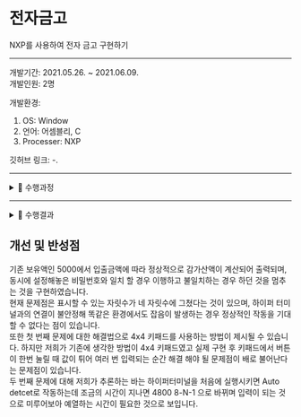 # 전자금고

NXP를 사용하여 전자 금고 구현하기

---

개발기간: 2021.05.26. ~ 2021.06.09.  
개발인원: 2명

개발환경:

1. OS: Window
2. 언어: 어셈블리, C
3. Processer: NXP

깃허브 링크: -.

---

<details>
    <summary>📁 수행과정</summary>

## 수행과정

|                                하드웨어 결선도                                |
| :---------------------------------------------------------------------------: |
| <img src="./2021.06.%20전자금고/1%20하드웨어%20결선도.png" width="750"></img> |

|                                            하드웨어 결선 세부 내역                                            |
| :-----------------------------------------------------------------------------------------------------------: |
| <img src="./2021.06.%20전자금고/../2021.06.%20전자금고/2%20하드웨어%20결선%20세부내역.png" width="750"></img> |

|                                            실제 연결한 모습                                             |
| :-----------------------------------------------------------------------------------------------------: |
| <img src="./2021.06.%20전자금고/../2021.06.%20전자금고/3%20실제%20연결한%20모습.png" width="750"></img> |

|                                           소프트웨어 설계                                            |
| :--------------------------------------------------------------------------------------------------: |
| <img src="./2021.06.%20전자금고/../2021.06.%20전자금고/4%20소프트웨어%20설계.png" width="750"></img> |

</details>

---

<details>
    <summary>📁 수행결과</summary>
 
 ## 수행결과

1.  대기화면

|                                      WAIT를 출력하는 모습                                       |                                       대기 모드 종료 입력                                       |                               성공적으로 대기 모드가 종료된 모습                                |
| :---------------------------------------------------------------------------------------------: | :---------------------------------------------------------------------------------------------: | :---------------------------------------------------------------------------------------------: |
| <img src="./2021.06.%20전자금고/../2021.06.%20전자금고/5%20대기화면%201.png" width="750"></img> | <img src="./2021.06.%20전자금고/../2021.06.%20전자금고/5%20대기화면%202.png" width="750"></img> | <img src="./2021.06.%20전자금고/../2021.06.%20전자금고/5%20대기화면%203.png" width="750"></img> |
|                       대기 중에는 성공적으로 Wait를 출력하는 모습입니다.                        |                          대기 모드를 종료하기 위해 버튼을 눌렀습니다.                           |                            성공적으로 대기 모드가 종료된 모습입니다.                            |

2. 입금

|                                     q 1 2 3 4 t 를 입력                                      |                                     3 0 0 t를 입력                                      |                                  5300이 표시되는 모습                                   |
| :------------------------------------------------------------------------------------------: | :-------------------------------------------------------------------------------------: | :-------------------------------------------------------------------------------------: |
|   <img src="./2021.06.%20전자금고/../2021.06.%20전자금고/6 입금 1.png" width="750"></img>    | <img src="./2021.06.%20전자금고/../2021.06.%20전자금고/6 입금 2.png" width="750"></img> | <img src="./2021.06.%20전자금고/../2021.06.%20전자금고/6 입금 3.png" width="750"></img> |
| 입금 모드 진입 키인 q를 입력 후 올바른 암호 1234를 입한 뒤 엔터 대용키인 t를 입력하였습니다. |                   그 후 입금할 금액 300을 입력 후 t를 입력하였습니다.                   |            기존 자산인 5000에 300이 더해져 5300이 성공적으로 뜬 모습입니다.             |

3. 출금

|                                     w 1 2 3 4 t를 입력                                      |                                    5 0 0 0 t를 입력                                     |                                  0300이 표시되는 모습                                   |
| :-----------------------------------------------------------------------------------------: | :-------------------------------------------------------------------------------------: | :-------------------------------------------------------------------------------------: |
|   <img src="./2021.06.%20전자금고/../2021.06.%20전자금고/7 출금 1.png" width="750"></img>   | <img src="./2021.06.%20전자금고/../2021.06.%20전자금고/7 출금 2.png" width="750"></img> | <img src="./2021.06.%20전자금고/../2021.06.%20전자금고/7 출금 3.png" width="750"></img> |
| 출금 모드 진입키인 w를 입력한 후 올바른 암호 1234를 넣고 엔터 대용키 t를 입력한 모습입니다. |                   출금 금액인 5000을 입력한 후 t를 입력한 모습입니다.                   |        이전 자산 5300에서 5000이 감산되어 300이 성공적으로 출력되는 모습입니다.         |

4. 암호 갱신

|                                         e 1 2 3 4 t를 입력                                         |                                       4 5 6 7 t를 입력                                       |                               Success에서 e가 잠깐 표시되는 중                               |
| :------------------------------------------------------------------------------------------------: | :------------------------------------------------------------------------------------------: | :------------------------------------------------------------------------------------------: |
|    <img src="./2021.06.%20전자금고/../2021.06.%20전자금고/8 암호 갱신 1.png" width="750"></img>    | <img src="./2021.06.%20전자금고/../2021.06.%20전자금고/8 암호 갱신 2.png" width="750"></img> | <img src="./2021.06.%20전자금고/../2021.06.%20전자금고/8 암호 갱신 3.png" width="750"></img> |
| 암호 갱신 모드 진입키인 e를 입력 후 올바른 비밀번호 1234를 넣고 엔터 대용키 t를 입력한 모습입니다. |                  새로 갱신할 비밀번호 4567을 입력 후 t를 입력한 모습입니다.                  |            성공적으로 바뀌었음을 나타내는 Success가 출력되어 지나가는 모습입니다.            |

4. 실패 화면

|                                                    FAIL이 표시                                                    |
| :---------------------------------------------------------------------------------------------------------------: |
|               <img src="./2021.06.%20전자금고/../2021.06.%20전자금고/9 실패.png" width="250"></img>               |
| 비밀번호를 틀리거나 입금 한도를 초과하는 경우 등 실패가 떠야 하는 상황에서 FAIL이 정상적으로 출력되는 모습입니다. |

## </details>

## 개선 및 반성점

기존 보유액인 5000에서 입출금액에 따라 정상적으로 감가산액이 계산되어 출력되며, 동시에 설정해놓은 비밀번호와 일치 할 경우 이행하고 불일치하는 경우 하던 것을 멈추는 것을 구현하였습니다.  
 현재 문제점은 표시할 수 있는 자릿수가 네 자릿수에 그쳤다는 것이 있으며, 하이퍼 터미널과의 연결이 불안정해 똑같은 환경에서도 잡음이 발생하는 경우 정상적인 작동을 기대할 수 없다는 점이 있습니다.  
 또한 첫 번째 문제에 대한 해결법으로 4x4 키패드를 사용하는 방법이 제시될 수 있습니다. 하지만 저희가 기존에 생각한 방법이 4x4 키패드였고 실제 구현 후 키패드에서 버튼이 한번 눌릴 때 값이 튀어 여러 번 입력되는 순간 해결 해야 될 문제점이 배로 불어난다는 문제점이 있습니다.  
 두 번째 문제에 대해 저희가 추론하는 바는 하이퍼터미널을 처음에 실행시키면 Auto detcet로 작동하는데 조금의 시간이 지나면 4800 8-N-1 으로 바뀌며 입력이 되는 것으로 미루어보아 예열하는 시간이 필요한 것으로 보입니다.
